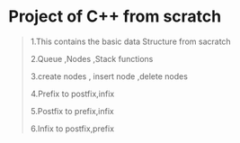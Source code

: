 # Project of C++ from scratch 
>1.This contains the basic data Structure from sacratch
>
>2.Queue ,Nodes ,Stack  functions
>
>3.create nodes , insert node ,delete nodes
>
>4.Prefix to postfix,infix
>
>5.Postfix to prefix,infix
>
>6.Infix to postfix,prefix
> 							   	
